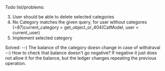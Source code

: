 Todo list/problems:


3) User should be able to delete selected categories
4) No Category matches the given query, for user without categores
   (~87)current_category = get_object_or_404(CatModel, user = current_user)
5) Implement selected category






Solved:
--) The balance of the category doesn change in case of withdraval
--) How to check that balance doesn't go negative? If negative it just does not allow it for the balance, but the ledger changes repeating the previous operation.